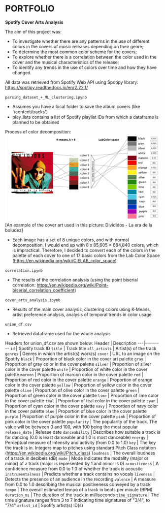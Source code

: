 # PORTFOLIO

**Spotify Cover Arts Analysis**

The aim of this project was:
* To investigate whether there are any patterns in the use of different colors in the covers of music releases depending on their genre;
* To determine the most common color scheme for the covers;
* To explore whether there is a correlation between the color used in the cover and the musical characteristics of the release;
* To identify any trends in the use of colors over time and how they have changed.

All data was retrieved from Spotify Web API using Spotipy library: https://spotipy.readthedocs.io/en/2.22.1/

`parsing_dataset_+_ML_clustering.ipynb`
* Assumes you have a local folder to save the album covers (like '/content/tracks')
* play_lists contains a list of Spotify playlist IDs from which a dataframe is planned to be obtained

Process of color decomposition:
![My Image](https://github.com/jpegpunk/PORTFOLIO/blob/main/color_decomposition_example.png)
[An example of the cover art used in this picture: Divididos - La era de la boludez]
* Each image has a set of 8 unique colors, and with normal decomposition, I would end up with 8 x 85,605 = 684,840 colors, which is impractical. Therefore, I decided to convert each of the colors in the palette of each cover to one of 17 basic colors from the Lab Color Space
(https://en.wikipedia.org/wiki/CIELAB_color_space)

`correlation.ipynb`
* The results of the correlation analysis (using the point biserial correlation: https://en.wikipedia.org/wiki/Point-biserial_correlation_coefficient)

`cover_arts_analysis.ipynb`
* Results of the main cover analysis, clustering colors using K-Means, artist preference analysis, analysis of temporal trends in color usage.

`union_df.csv`
* Retrieved dataframe used for the whole analysis

Headers for union_df.csv are shown below:
Header | Description
---|---------
`id` | Spotify track ID
`title` | Track title
`all_artists` | Artist(s) of the track
`genres` | Genres in which the artist(s) work(s)
`cover` | URL to an image on the Spotify
`black` | Proportion of black color in the cover art palette
`gray` | Proportion of gray color in the cover palette
`silver` | Proportion of silver color in the cover palette
`white` | Proportion of white color in the cover palette
`maroon` | Proportion of maroon color in the cover palette
`red` | Proportion of red color in the cover palette
`orange` | Proportion of orange color in the cover palette
`yellow` | Proportion of yellow color in the cover palette
`olive` | Proportion of olive color in the cover palette
`green` | Proportion of green color in the cover palette
`lime` | Proportion of lime color in the cover palette
`teal` | Proportion of teal color in the cover palette
`cyan` | Proportion of cyan color in the cover palette
`navy` | Proportion of navy color in the cover palette
`blue` | Proportion of blue color in the cover palette
`purple` | Proportion of purple color in the cover palette
`pink` | Proportion of pink color in the cover palette
`popularity` | The popularity of the track. The value will be between 0 and 100, with 100 being the most popular
`release_date` | Release date
`danceability` | Describes how suitable a track is for dancing (0.0 is least danceable and 1.0 is most danceable)
`energy` | Perceptual measure of intensity and activity (from 0.0 to 1.0)
`key` | The key the track is in. Integers map to pitches using standard Pitch Class notation (https://en.wikipedia.org/wiki/Pitch_class)
`loudness` | The overall loudness of a track in decibels (dB)
`mode` | Mode indicates the modality (major or minor) of a track (major is represented by 1 and minor is 0)
`acousticness` | A confidence measure from 0.0 to 1.0 of whether the track is acoustic
`instrumentalness` | Predicts whether a track contains no vocals
`liveness` | Detects the presence of an audience in the recording
`valence` | A measure from 0.0 to 1.0 describing the musical positiveness conveyed by a track
`tempo` | The overall estimated tempo of a track in beats per minute (BPM)
`duration_ms` | The duration of the track in milliseconds
`time_signature` | The time signature ranges from 3 to 7 indicating time signatures of "3/4", to "7/4"
`artist_id` | Spotify artist(s) ID(s)
